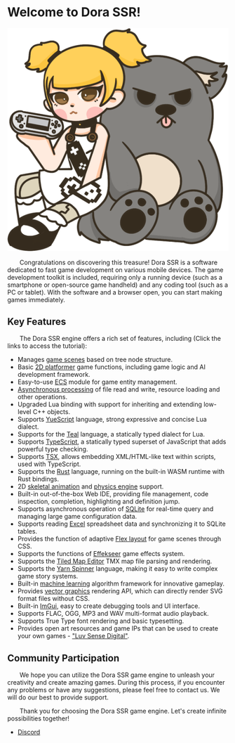 # Welcome to Dora SSR!

![logo:250](../image/dora-toto.png)

&emsp;&emsp;Congratulations on discovering this treasure! Dora SSR is a software dedicated to fast game development on various mobile devices. The game development toolkit is included, requiring only a running device (such as a smartphone or open-source game handheld) and any coding tool (such as a PC or tablet). With the software and a browser open, you can start making games immediately.

## Key Features

&emsp;&emsp;The Dora SSR engine offers a rich set of features, including (Click the links to access the tutorial):

- Manages [game scenes](https://dora-ssr.net/docs/tutorial/setup-scene) based on tree node structure.
- Basic [2D platformer](https://dora-ssr.net/docs/example/Platformer%20Tutorial/start) game functions, including game logic and AI development framework.
- Easy-to-use [ECS](https://dora-ssr.net/docs/tutorial/using-ecs) module for game entity management.
- [Asynchronous processing](https://dora-ssr.net/docs/tutorial/using-update#example-executing-a-global-coroutine-task) of file read and write, resource loading and other operations.
- Upgraded Lua binding with support for inheriting and extending low-level C++ objects.
- Supports [YueScript](https://dora-ssr.net/docs/tutorial/Language%20Tutorial/yuescript-15min) language, strong expressive and concise Lua dialect.
- Supports for the [Teal](https://dora-ssr.net/docs/tutorial/Language%20Tutorial/teal-tutorial) language, a statically typed dialect for Lua.
- Supports [TypeScript](https://dora-ssr.net/docs/tutorial/Language%20Tutorial/Using%20TypeScript%20in%20Dora/try-tstl), a statically typed superset of JavaScript that adds powerful type checking.
- Supports [TSX](https://dora-ssr.net/docs/tutorial/Language%20Tutorial/using-tsx), allows embedding XML/HTML-like text within scripts, used with TypeScript.
- Supports the [Rust](https://dora-ssr.net/blog/2024/4/15/rusty-game-dev) language, running on the built-in WASM runtime with Rust bindings.
- 2D [skeletal animation](https://dora-ssr.net/docs/tutorial/Using%20Nodes/using-playable) and [physics engine](https://dora-ssr.net/docs/tutorial/Using%20Nodes/using-physics-1) support.
- Built-in out-of-the-box Web IDE, providing file management, code inspection, completion, highlighting and definition jump.
- Supports asynchronous operation of [SQLite](https://dora-ssr.net/docs/tutorial/Managing%20Game%20Data/using-database) for real-time query and managing large game configuration data.
- Supports reading [Excel](https://dora-ssr.net/docs/tutorial/Managing%20Game%20Data/using-excel) spreadsheet data and synchronizing it to SQLite tables.
- Provides the function of adaptive [Flex layout](https://dora-ssr.net/docs/tutorial/adapting-to-screen#32-using-css-flex-layout) for game scenes through CSS.
- Supports the functions of [Effekseer](https://dora-ssr.net/docs/tutorial/Using%20Nodes/using-effect) game effects system.
- Supports the [Tiled Map Editor](https://dora-ssr.net/docs/tutorial/Using%20Nodes/using-tilemap) TMX map file parsing and rendering.
- Supports the [Yarn Spinner](https://dora-ssr.net/docs/tutorial/Writing%20Game%20Dialogue/introduction-to-yarn) language, making it easy to write complex game story systems.
- Built-in [machine learning](https://dora-ssr.net/docs/tutorial/Using%20Machine%20Learning/using-decision-tree) algorithm framework for innovative gameplay.
- Provides [vector graphics](https://dora-ssr.net/docs/tutorial/Using%20Nodes/using-vg-node) rendering API, which can directly render SVG format files without CSS.
- Built-in [ImGui](https://dora-ssr.net/docs/tutorial/using-imgui), easy to create debugging tools and UI interface.
- Supports FLAC, OGG, MP3 and WAV multi-format audio playback.
- Supports True Type font rendering and basic typesetting.
- Provides open art resources and game IPs that can be used to create your own games - ["Luv Sense Digital"](https://luv-sense-digital.readthedocs.io).

## Community Participation

&emsp;&emsp;We hope you can utilize the Dora SSR game engine to unleash your creativity and create amazing games. During this process, if you encounter any problems or have any suggestions, please feel free to contact us. We will do our best to provide support.

&emsp;&emsp;Thank you for choosing the Dora SSR game engine. Let's create infinite possibilities together!

* [Discord](https://discord.gg/ZfNBSKXnf9)
